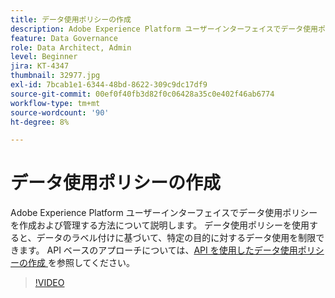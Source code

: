 ```yaml
---
title: データ使用ポリシーの作成
description: Adobe Experience Platform ユーザーインターフェイスでデータ使用ポリシーを作成および管理する方法について説明します。 データ使用ポリシーを使用すると、データのラベル付けに基づいて、特定の目的に対するデータ使用を制限できます。
feature: Data Governance
role: Data Architect, Admin
level: Beginner
jira: KT-4347
thumbnail: 32977.jpg
exl-id: 7bcab1e1-6344-48bd-8622-309c9dc17df9
source-git-commit: 00ef0f40fb3d82f0c06428a35c0e402f46ab6774
workflow-type: tm+mt
source-wordcount: '90'
ht-degree: 8%

---
```


# データ使用ポリシーの作成

Adobe Experience Platform ユーザーインターフェイスでデータ使用ポリシーを作成および管理する方法について説明します。 データ使用ポリシーを使用すると、データのラベル付けに基づいて、特定の目的に対するデータ使用を制限できます。 API ベースのアプローチについては、[API を使用したデータ使用ポリシーの作成 ](https://experienceleague.adobe.com/docs/experience-platform/data-governance/policies/create.html) を参照してください。

>[!VIDEO](https://video.tv.adobe.com/v/32977?learn=on)